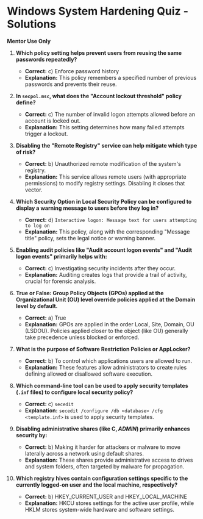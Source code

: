 # Windows System Hardening Quiz - Solutions

**Mentor Use Only**

1.  **Which policy setting helps prevent users from reusing the same passwords repeatedly?**
    *   **Correct:** c) Enforce password history
    *   **Explanation:** This policy remembers a specified number of previous passwords and prevents their reuse.

2.  **In `secpol.msc`, what does the "Account lockout threshold" policy define?**
    *   **Correct:** c) The number of invalid logon attempts allowed before an account is locked out.
    *   **Explanation:** This setting determines how many failed attempts trigger a lockout.

3.  **Disabling the "Remote Registry" service can help mitigate which type of risk?**
    *   **Correct:** b) Unauthorized remote modification of the system's registry.
    *   **Explanation:** This service allows remote users (with appropriate permissions) to modify registry settings. Disabling it closes that vector.

4.  **Which Security Option in Local Security Policy can be configured to display a warning message to users before they log in?**
    *   **Correct:** d) `Interactive logon: Message text for users attempting to log on`
    *   **Explanation:** This policy, along with the corresponding "Message title" policy, sets the legal notice or warning banner.

5.  **Enabling audit policies like "Audit account logon events" and "Audit logon events" primarily helps with:**
    *   **Correct:** c) Investigating security incidents after they occur.
    *   **Explanation:** Auditing creates logs that provide a trail of activity, crucial for forensic analysis.

6.  **True or False: Group Policy Objects (GPOs) applied at the Organizational Unit (OU) level override policies applied at the Domain level by default.**
    *   **Correct:** a) True
    *   **Explanation:** GPOs are applied in the order Local, Site, Domain, OU (LSDOU). Policies applied closer to the object (like OU) generally take precedence unless blocked or enforced.

7.  **What is the purpose of Software Restriction Policies or AppLocker?**
    *   **Correct:** b) To control which applications users are allowed to run.
    *   **Explanation:** These features allow administrators to create rules defining allowed or disallowed software execution.

8.  **Which command-line tool can be used to apply security templates (`.inf` files) to configure local security policy?**
    *   **Correct:** c) `secedit`
    *   **Explanation:** `secedit /configure /db <database> /cfg <template.inf>` is used to apply security templates.

9.  **Disabling administrative shares (like C$, ADMIN$) primarily enhances security by:**
    *   **Correct:** b) Making it harder for attackers or malware to move laterally across a network using default shares.
    *   **Explanation:** These shares provide administrative access to drives and system folders, often targeted by malware for propagation.

10. **Which registry hives contain configuration settings specific to the currently logged-on user and the local machine, respectively?**
    *   **Correct:** b) HKEY_CURRENT_USER and HKEY_LOCAL_MACHINE
    *   **Explanation:** HKCU stores settings for the active user profile, while HKLM stores system-wide hardware and software settings.
